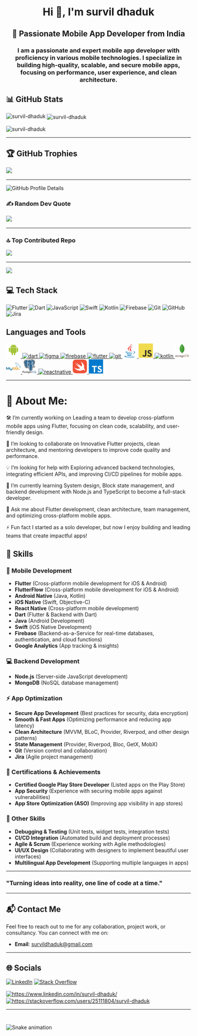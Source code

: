 
<h1 align="center">Hi 👋, I'm survil dhaduk</h1>
<h2 align="center">💫 Passionate Mobile App Developer from India</h1>


<h3 align="center">I am a passionate and expert mobile app developer with proficiency in various mobile technologies. I specialize in building high-quality, scalable, and secure mobile apps, focusing on performance, user experience, and clean architecture.</h3>

## 📊 GitHub Stats


<p><img align="left" src="https://github-readme-stats.vercel.app/api/top-langs?username=survil-dhaduk&show_icons=true&locale=en&layout=compact" alt="survil-dhaduk" /></p>

<p>&nbsp;<img align="center" src="https://github-readme-stats.vercel.app/api?username=survil-dhaduk&show_icons=true&locale=en" alt="survil-dhaduk" /></p>

<p><img align="center" src="https://github-readme-streak-stats.herokuapp.com/?user=survil-dhaduk&" alt="survil-dhaduk" /></p>



---

## 🏆 GitHub Trophies

![](https://github-profile-trophy.vercel.app/?username=survil-dhaduk&theme=shadow_red&no-frame=false&no-bg=false&margin-w=4)

---
<p align="">
  <img src="https://github-profile-summary-cards.vercel.app/api/cards/profile-details?username=survil-dhaduk" alt="GitHub Profile Details">
</p>

### ✍️ Random Dev Quote

![](https://quotes-github-readme.vercel.app/api?type=horizontal&theme=radical)

---

### 🔝 Top Contributed Repo

![](https://github-contributor-stats.vercel.app/api?username=survil-dhaduk&limit=5&theme=dark&combine_all_yearly_contributions=true)

---

[![](https://visitcount.itsvg.in/api?id=survil-dhaduk&icon=0&color=0)](https://visitcount.itsvg.in)


## 💻 Tech Stack

![Flutter](https://img.shields.io/badge/Flutter-%2302569B.svg?style=for-the-badge&logo=Flutter&logoColor=white) 
![Dart](https://img.shields.io/badge/dart-%230175C2.svg?style=for-the-badge&logo=dart&logoColor=white) 
![JavaScript](https://img.shields.io/badge/javascript-%23323330.svg?style=for-the-badge&logo=javascript&logoColor=%23F7DF1E) 
![Swift](https://img.shields.io/badge/swift-F54A2A?style=for-the-badge&logo=swift&logoColor=white) 
![Kotlin](https://img.shields.io/badge/kotlin-%237F52FF.svg?style=for-the-badge&logo=kotlin&logoColor=white) 
![Firebase](https://img.shields.io/badge/firebase-%23039BE5.svg?style=for-the-badge&logo=firebase) 
![Git](https://img.shields.io/badge/git-%23F05033.svg?style=for-the-badge&logo=git&logoColor=white) 
![GitHub](https://img.shields.io/badge/github-%23121011.svg?style=for-the-badge&logo=github&logoColor=white) 
![Jira](https://img.shields.io/badge/jira-%230A0FFF.svg?style=for-the-badge&logo=jira&logoColor=white)

## Languages and Tools
<p align="left"> <a href="https://developer.android.com" target="_blank" rel="noreferrer"> <img src="https://raw.githubusercontent.com/devicons/devicon/master/icons/android/android-original-wordmark.svg" alt="android" width="40" height="40"/> </a> <a href="https://dart.dev" target="_blank" rel="noreferrer"> <img src="https://www.vectorlogo.zone/logos/dartlang/dartlang-icon.svg" alt="dart" width="40" height="40"/> </a> <a href="https://www.figma.com/" target="_blank" rel="noreferrer"> <img src="https://www.vectorlogo.zone/logos/figma/figma-icon.svg" alt="figma" width="40" height="40"/> </a> <a href="https://firebase.google.com/" target="_blank" rel="noreferrer"> <img src="https://www.vectorlogo.zone/logos/firebase/firebase-icon.svg" alt="firebase" width="40" height="40"/> </a> <a href="https://flutter.dev" target="_blank" rel="noreferrer"> <img src="https://www.vectorlogo.zone/logos/flutterio/flutterio-icon.svg" alt="flutter" width="40" height="40"/> </a> <a href="https://git-scm.com/" target="_blank" rel="noreferrer"> <img src="https://www.vectorlogo.zone/logos/git-scm/git-scm-icon.svg" alt="git" width="40" height="40"/> </a> <a href="https://www.java.com" target="_blank" rel="noreferrer"> <img src="https://raw.githubusercontent.com/devicons/devicon/master/icons/java/java-original.svg" alt="java" width="40" height="40"/> </a> <a href="https://developer.mozilla.org/en-US/docs/Web/JavaScript" target="_blank" rel="noreferrer"> <img src="https://raw.githubusercontent.com/devicons/devicon/master/icons/javascript/javascript-original.svg" alt="javascript" width="40" height="40"/> </a> <a href="https://kotlinlang.org" target="_blank" rel="noreferrer"> <img src="https://www.vectorlogo.zone/logos/kotlinlang/kotlinlang-icon.svg" alt="kotlin" width="40" height="40"/> </a> <a href="https://www.mongodb.com/" target="_blank" rel="noreferrer"> <img src="https://raw.githubusercontent.com/devicons/devicon/master/icons/mongodb/mongodb-original-wordmark.svg" alt="mongodb" width="40" height="40"/> </a> <a href="https://www.mysql.com/" target="_blank" rel="noreferrer"> <img src="https://raw.githubusercontent.com/devicons/devicon/master/icons/mysql/mysql-original-wordmark.svg" alt="mysql" width="40" height="40"/> </a> <a href="https://www.postgresql.org" target="_blank" rel="noreferrer"> <img src="https://raw.githubusercontent.com/devicons/devicon/master/icons/postgresql/postgresql-original-wordmark.svg" alt="postgresql" width="40" height="40"/> </a> <a href="https://reactnative.dev/" target="_blank" rel="noreferrer"> <img src="https://reactnative.dev/img/header_logo.svg" alt="reactnative" width="40" height="40"/> </a> <a href="https://developer.apple.com/swift/" target="_blank" rel="noreferrer"> <img src="https://raw.githubusercontent.com/devicons/devicon/master/icons/swift/swift-original.svg" alt="swift" width="40" height="40"/> </a> <a href="https://www.typescriptlang.org/" target="_blank" rel="noreferrer"> <img src="https://raw.githubusercontent.com/devicons/devicon/master/icons/typescript/typescript-original.svg" alt="typescript" width="40" height="40"/> </a> </p>


---



# 👋 About Me:
🛠 I’m currently working on
Leading a team to develop cross-platform mobile apps using Flutter, focusing on clean code, scalability, and user-friendly design.

🤝 I’m looking to collaborate on
Innovative Flutter projects, clean architecture, and mentoring developers to improve code quality and performance.

💡 I’m looking for help with
Exploring advanced backend technologies, integrating efficient APIs, and improving CI/CD pipelines for mobile apps.

🌱 I’m currently learning
System design, Block state management, and backend development with Node.js and TypeScript to become a full-stack developer.

💬 Ask me about
Flutter development, clean architecture, team management, and optimizing cross-platform mobile apps.

⚡ Fun fact
I started as a solo developer, but now I enjoy building and leading teams that create impactful apps!


## 🚀 Skills

### **📱 Mobile Development**
- **Flutter** (Cross-platform mobile development for iOS & Android)
- **FlutterFlow** (Cross-platform mobile development for iOS & Android)
- **Android Native** (Java, Kotlin)
- **iOS Native** (Swift, Objective-C)
- **React Native** (Cross-platform mobile development)
- **Dart** (Flutter & Backend with Dart)
- **Java** (Android Development)
- **Swift** (iOS Native Development)
- **Firebase** (Backend-as-a-Service for real-time databases, authentication, and cloud functions)
- **Google Analytics** (App tracking & insights)

### **💻 Backend Development**
- **Node.js** (Server-side JavaScript development)
- **MongoDB** (NoSQL database management)

### **⚡ App Optimization**
- **Secure App Development** (Best practices for security, data encryption)
- **Smooth & Fast Apps** (Optimizing performance and reducing app latency)
- **Clean Architecture** (MVVM, BLoC, Provider, Riverpod, and other design patterns)
- **State Management** (Provider, Riverpod, Bloc, GetX, MobX)
- **Git** (Version control and collaboration)
- **Jira** (Agile project management)

### **🏅 Certifications & Achievements**
- **Certified Google Play Store Developer** (Listed apps on the Play Store)
- **App Security** (Experience with securing mobile apps against vulnerabilities)
- **App Store Optimization (ASO)** (Improving app visibility in app stores)

### **🔧 Other Skills**
- **Debugging & Testing** (Unit tests, widget tests, integration tests)
- **CI/CD Integration** (Automated build and deployment processes)
- **Agile & Scrum** (Experience working with Agile methodologies)
- **UI/UX Design** (Collaborating with designers to implement beautiful user interfaces)
- **Multilingual App Development** (Supporting multiple languages in apps)

---

### "Turning ideas into reality, one line of code at a time."

---

## 📬 Contact Me

Feel free to reach out to me for any collaboration, project work, or consultancy. You can connect with me on:

- **Email**: [survildhaduk@gmail.com](mailto:survildhaduk@gmail.com)

---

## 🌐 Socials

[![LinkedIn](https://img.shields.io/badge/LinkedIn-%230077B5.svg?logo=linkedin&logoColor=white)](https://linkedin.com/in/survil-dhaduk) 
[![Stack Overflow](https://img.shields.io/badge/-Stackoverflow-FE7A16?logo=stack-overflow&logoColor=white)](https://stackoverflow.com/users/25111804/survil-dhaduk) 
<p align="left">
<a href="https://linkedin.com/in/https://www.linkedin.com/in/survil-dhaduk/" target="blank"><img align="center" src="https://raw.githubusercontent.com/rahuldkjain/github-profile-readme-generator/master/src/images/icons/Social/linked-in-alt.svg" alt="https://www.linkedin.com/in/survil-dhaduk/" height="30" width="40" /></a>
<a href="https://stackoverflow.com/users/https://stackoverflow.com/users/25111804/survil-dhaduk" target="blank"><img align="center" src="https://raw.githubusercontent.com/rahuldkjain/github-profile-readme-generator/master/src/images/icons/Social/stack-overflow.svg" alt="https://stackoverflow.com/users/25111804/survil-dhaduk" height="30" width="40" /></a>
</p>

---

###

<br clear="both">

<img src="https://raw.githubusercontent.com/survil-dhaduk/survil-dhaduk/output/snake.svg" alt="Snake animation" />

###
